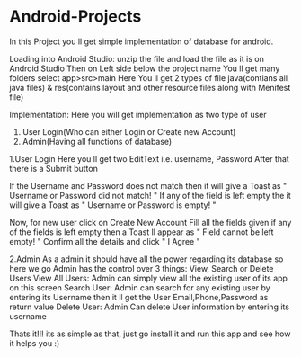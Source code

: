 # Android-Projects

In this Project you ll get simple implementation of database for android.

Loading into Android Studio:
unzip the file and load the file as it is on Android Studio
Then on Left side below the project name You ll get many folders 
select 
app>src>main
Here You ll get 2 types of file java(contians all java files) & res(contains layout and other resource files along with Menifest file)

Implementation:
Here  you will get implementation as two type of user 
1. User Login(Who can either Login or Create new Account)
2. Admin(Having all functions of database)

1.User Login
Here you ll get two EditText i.e. username, Password
After that there is a Submit button 

If the Username and Password does not match then it will give a Toast as " Username or Password did not match! "
If any of the field is left empty the it will give a Toast as " Username or Password is empty! "

Now, for new user click on Create New Account
Fill all the fields given
if any of the fields is left empty then a Toast ll appear as " Field cannot be left empty! "
Confirm all the details and click " I Agree "

2.Admin
As a admin it should have all the power regarding its database so here we go
Admin has the control over 3 things: View, Search or Delete Users
View All Users:
Admin can simply view all the existing user of its app on this screen
Search User:
Admin can search for any existing user by entering its Username 
then it ll get the User Email,Phone,Password as return value
Delete User:
Admin Can delete User information by entering its username

Thats it!!!
its as simple as that, just go install it and run this app and see how it helps you :)
